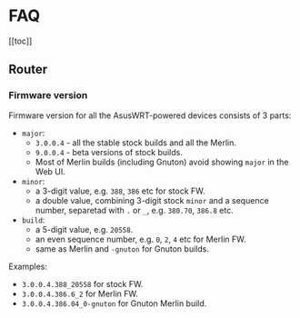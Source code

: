 # FAQ

[[toc]]

## Router

### Firmware version

Firmware version for all the AsusWRT-powered devices consists of 3 parts:

-   `major`:
    -   `3.0.0.4` - all the stable stock builds and all the Merlin.
    -   `9.0.0.4` - beta versions of stock builds.
    -   Most of Merlin builds (including Gnuton) avoid showing `major` in the Web UI.
-   `minor`:
    -   a 3-digit value, e.g. `388`, `386` etc for stock FW.
    -   a double value, combining 3-digit stock `minor` and a sequence number, separetad with `.` or `_`, e.g. `380.70`, `386.8` etc.
-   `build`:
    -   a 5-digit value, e.g. `20558`.
    -   an even sequence number, e.g. `0`, `2`, `4` etc for Merlin FW.
    -   same as Merlin and `-gnuton` for Gnuton builds.

Examples:
-   `3.0.0.4.388_20558` for stock FW.
-   `3.0.0.4.386.6_2` for Merlin FW.
-   `3.0.0.4.386.04_0-gnuton` for Gnuton Merlin build.
